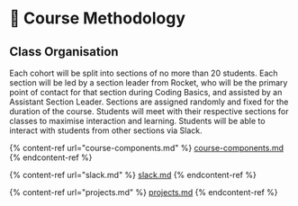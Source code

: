 # 🏫 Course Methodology

## Class Organisation

Each cohort will be split into sections of no more than 20 students. Each section will be led by a section leader from Rocket, who will be the primary point of contact for that section during Coding Basics, and assisted by an Assistant Section Leader. Sections are assigned randomly and fixed for the duration of the course. Students will meet with their respective sections for classes to maximise interaction and learning. Students will be able to interact with students from other sections via Slack.

{% content-ref url="course-components.md" %}
[course-components.md](course-components.md)
{% endcontent-ref %}

{% content-ref url="slack.md" %}
[slack.md](slack.md)
{% endcontent-ref %}

{% content-ref url="projects.md" %}
[projects.md](projects.md)
{% endcontent-ref %}

##
